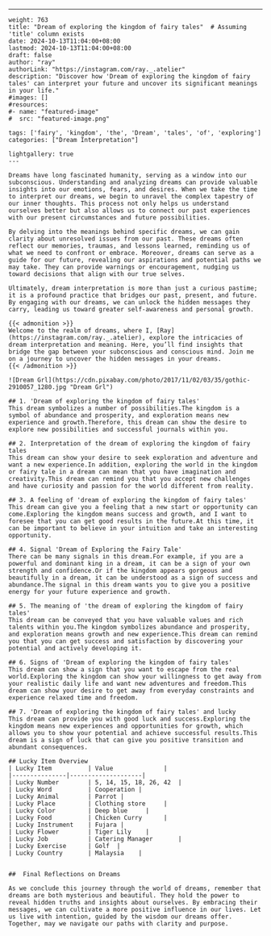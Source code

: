 ---
    weight: 763
    title: "Dream of exploring the kingdom of fairy tales"  # Assuming 'title' column exists
    date: 2024-10-13T11:04:00+08:00
    lastmod: 2024-10-13T11:04:00+08:00
    draft: false
    author: "ray"
    authorLink: "https://instagram.com/ray._.atelier"
    description: "Discover how 'Dream of exploring the kingdom of fairy tales' can interpret your future and uncover its significant meanings in your life."
    #images: []
    #resources:
    #- name: "featured-image"
    #  src: "featured-image.png"
    
    tags: ['fairy', 'kingdom', 'the', 'Dream', 'tales', 'of', 'exploring']
    categories: ["Dream Interpretation"]
    
    lightgallery: true
    ---
    
    Dreams have long fascinated humanity, serving as a window into our subconscious. Understanding and analyzing dreams can provide valuable insights into our emotions, fears, and desires. When we take the time to interpret our dreams, we begin to unravel the complex tapestry of our inner thoughts. This process not only helps us understand ourselves better but also allows us to connect our past experiences with our present circumstances and future possibilities.
    
    By delving into the meanings behind specific dreams, we can gain clarity about unresolved issues from our past. These dreams often reflect our memories, traumas, and lessons learned, reminding us of what we need to confront or embrace. Moreover, dreams can serve as a guide for our future, revealing our aspirations and potential paths we may take. They can provide warnings or encouragement, nudging us toward decisions that align with our true selves.
    
    Ultimately, dream interpretation is more than just a curious pastime; it is a profound practice that bridges our past, present, and future. By engaging with our dreams, we can unlock the hidden messages they carry, leading us toward greater self-awareness and personal growth.
    
    {{< admonition >}}
    Welcome to the realm of dreams, where I, [Ray](https://instagram.com/ray._.atelier), explore the intricacies of dream interpretation and meaning. Here, you’ll find insights that bridge the gap between your subconscious and conscious mind. Join me on a journey to uncover the hidden messages in your dreams.
    {{< /admonition >}}
    
    ![Dream Grl](https://cdn.pixabay.com/photo/2017/11/02/03/35/gothic-2910057_1280.jpg "Dream Grl")
    
    ## 1. 'Dream of exploring the kingdom of fairy tales'
    This dream symbolizes a number of possibilities.The kingdom is a symbol of abundance and prosperity, and exploration means new experience and growth.Therefore, this dream can show the desire to explore new possibilities and successful journals within you.
    
    ## 2. Interpretation of the dream of exploring the kingdom of fairy tales
    This dream can show your desire to seek exploration and adventure and want a new experience.In addition, exploring the world in the kingdom or fairy tale in a dream can mean that you have imagination and creativity.This dream can remind you that you accept new challenges and have curiosity and passion for the world different from reality.
    
    ## 3. A feeling of 'dream of exploring the kingdom of fairy tales'
    This dream can give you a feeling that a new start or opportunity can come.Exploring the kingdom means success and growth, and I want to foresee that you can get good results in the future.At this time, it can be important to believe in your intuition and take an interesting opportunity.
    
    ## 4. Signal 'Dream of Exploring the Fairy Tale'
    There can be many signals in this dream.For example, if you are a powerful and dominant king in a dream, it can be a sign of your own strength and confidence.Or if the kingdom appears gorgeous and beautifully in a dream, it can be understood as a sign of success and abundance.The signal in this dream wants you to give you a positive energy for your future experience and growth.
    
    ## 5. The meaning of 'the dream of exploring the kingdom of fairy tales'
    This dream can be conveyed that you have valuable values and rich talents within you.The kingdom symbolizes abundance and prosperity, and exploration means growth and new experience.This dream can remind you that you can get success and satisfaction by discovering your potential and actively developing it.
    
    ## 6. Signs of 'Dream of exploring the kingdom of fairy tales'
    This dream can show a sign that you want to escape from the real world.Exploring the kingdom can show your willingness to get away from your realistic daily life and want new adventures and freedom.This dream can show your desire to get away from everyday constraints and experience relaxed time and freedom.
    
    ## 7. 'Dream of exploring the kingdom of fairy tales' and lucky
    This dream can provide you with good luck and success.Exploring the kingdom means new experiences and opportunities for growth, which allows you to show your potential and achieve successful results.This dream is a sign of luck that can give you positive transition and abundant consequences.
    
    ## Lucky Item Overview
    | Lucky Item          | Value              |
    |---------------|--------------------|
    | Lucky Number        | 5, 14, 15, 18, 26, 42  |
    | Lucky Word          | Cooperation |
    | Lucky Animal        | Parrot |
    | Lucky Place         | Clothing store     |
    | Lucky Color         | Deep blue     |
    | Lucky Food          | Chicken Curry      |
    | Lucky Instrument    | Fujara |
    | Lucky Flower        | Tiger Lily    |
    | Lucky Job           | Catering Manager       |
    | Lucky Exercise      | Golf  |
    | Lucky Country       | Malaysia    |
    
    
    ##  Final Reflections on Dreams
    
    As we conclude this journey through the world of dreams, remember that dreams are both mysterious and beautiful. They hold the power to reveal hidden truths and insights about ourselves. By embracing their messages, we can cultivate a more positive influence in our lives. Let us live with intention, guided by the wisdom our dreams offer. Together, may we navigate our paths with clarity and purpose.
    